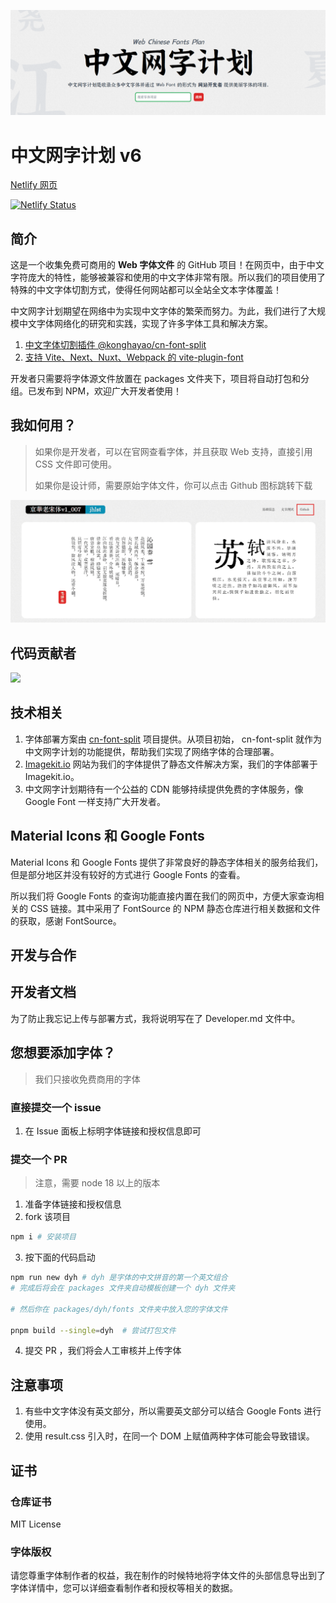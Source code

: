 ![](./assets/title.png)

# 中文网字计划 v6

[Netlify 网页](https://chinese-font.netlify.app/)

[![Netlify Status](https://api.netlify.com/api/v1/badges/4ab47951-5755-4360-9fe6-236bb5ee95db/deploy-status)](https://app.netlify.com/sites/chinese-font/deploys)

## 简介

这是一个收集免费可商用的 **Web 字体文件** 的 GitHub 项目！在网页中，由于中文字符庞大的特性，能够被兼容和使用的中文字体非常有限。所以我们的项目使用了特殊的中文字体切割方式，使得任何网站都可以全站全文本字体覆盖！

中文网字计划期望在网络中为实现中文字体的繁荣而努力。为此，我们进行了大规模中文字体网络化的研究和实践，实现了许多字体工具和解决方案。

1. [中文字体切割插件 @konghayao/cn-font-split](https://github.com/KonghaYao/cn-font-split)
2. [支持 Vite、Next、Nuxt、Webpack 的 vite-plugin-font](https://www.npmjs.com/package/vite-plugin-font)

开发者只需要将字体源文件放置在 packages 文件夹下，项目将自动打包和分组。已发布到 NPM，欢迎广大开发者使用！

## 我如何用？

> 如果你是开发者，可以在官网查看字体，并且获取 Web 支持，直接引用 CSS 文件即可使用。
>
> 如果你是设计师，需要原始字体文件，你可以点击 Github 图标跳转下载

![](./assets/web_support.png)

## 代码贡献者

<a href="https://github.com/KonghaYao/chinese-free-web-font-storage/graphs/contributors">
  <img src="https://contrib.rocks/image?repo=KonghaYao/chinese-free-web-font-storage" />
</a>

## 技术相关

1. 字体部署方案由 [cn-font-split](https://github.com/Konghayao/cn-font-split) 项目提供。从项目初始， cn-font-split 就作为中文网字计划的功能提供，帮助我们实现了网络字体的合理部署。
2. [Imagekit.io](https://imagekit.io/) 网站为我们的字体提供了静态文件解决方案，我们的字体部署于 Imagekit.io。
3. 中文网字计划期待有一个公益的 CDN 能够持续提供免费的字体服务，像 Google Font 一样支持广大开发者。

## Material Icons 和 Google Fonts

Material Icons 和 Google Fonts 提供了非常良好的静态字体相关的服务给我们，但是部分地区并没有较好的方式进行 Google Fonts 的查看。

所以我们将 Google Fonts 的查询功能直接内置在我们的网页中，方便大家查询相关的 CSS 链接。其中采用了 FontSource 的 NPM 静态仓库进行相关数据和文件的获取，感谢 FontSource。

## 开发与合作

## 开发者文档

为了防止我忘记上传与部署方式，我将说明写在了 Developer.md 文件中。

## 您想要添加字体？

> 我们只接收免费商用的字体

### 直接提交一个 issue

1. 在 Issue 面板上标明字体链接和授权信息即可

### 提交一个 PR

> 注意，需要 node 18 以上的版本

1. 准备字体链接和授权信息
2. fork 该项目

```sh
npm i # 安装项目
```

3. 按下面的代码启动

```sh
npm run new dyh # dyh 是字体的中文拼音的第一个英文组合
# 完成后将会在 packages 文件夹自动模板创建一个 dyh 文件夹

# 然后你在 packages/dyh/fonts 文件夹中放入您的字体文件

pnpm build --single=dyh  # 尝试打包文件

```

4. 提交 PR ，我们将会人工审核并上传字体

## 注意事项

1. 有些中文字体没有英文部分，所以需要英文部分可以结合 Google Fonts 进行使用。
2. 使用 result.css 引入时，在同一个 DOM 上赋值两种字体可能会导致错误。

## 证书

### 仓库证书

MIT License

### 字体版权

请您尊重字体制作者的权益，我在制作的时候特地将字体文件的头部信息导出到了字体详情中，您可以详细查看制作者和授权等相关的数据。
